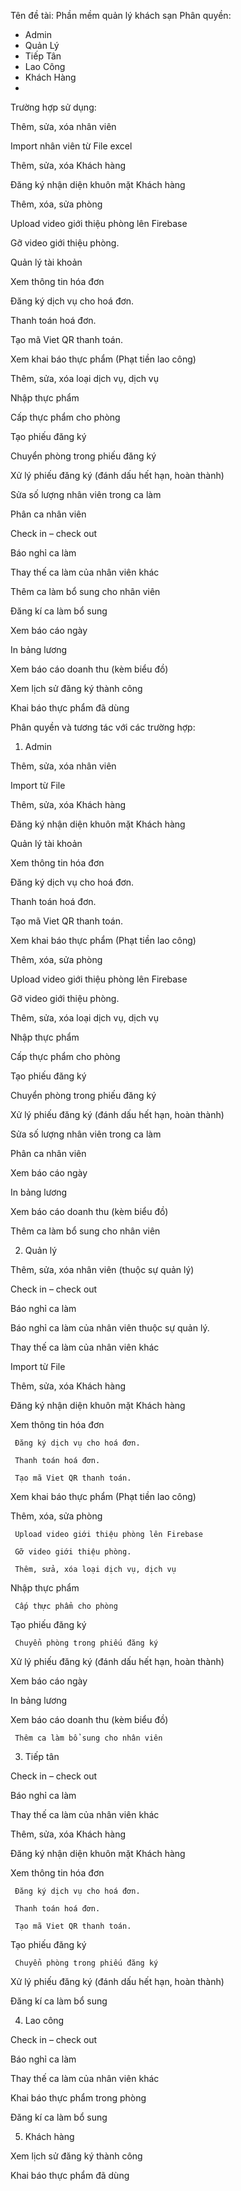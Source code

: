 
Tên đề tài: Phần mềm quản lý khách sạn
Phân quyền:
-	Admin
-	Quản Lý
-	Tiếp Tân
-	Lao Công
-	Khách Hàng
-	
Trường hợp sử dụng:

Thêm, sửa, xóa nhân viên

Import nhân viên từ File excel

Thêm, sửa, xóa Khách hàng

Đăng ký nhận diện khuôn mặt Khách hàng

Thêm, xóa, sửa phòng

Upload video giới thiệu phòng lên Firebase

Gỡ video giới thiệu phòng.

Quản lý tài khoản

Xem thông tin hóa đơn

Đăng ký dịch vụ cho hoá đơn.

Thanh toán hoá đơn.

Tạo mã Viet QR thanh toán.

Xem khai báo thực phẩm (Phạt tiền lao công)

Thêm, sửa, xóa loại dịch vụ, dịch vụ

Nhập thực phẩm

Cấp thực phẩm cho phòng

Tạo phiếu đăng ký

Chuyển phòng trong phiếu đăng ký

Xử lý phiếu đăng ký (đánh dấu hết hạn, hoàn thành)

Sửa số lượng nhân viên trong ca làm

Phân ca nhân viên

Check in – check out

Báo nghỉ ca làm

Thay thế ca làm của nhân viên khác

Thêm ca làm bổ sung cho nhân viên

Đăng kí ca làm bổ sung

Xem báo cáo ngày

In bảng lương

Xem báo cáo doanh thu (kèm biểu đồ)

Xem lịch sử đăng ký thành công

Khai báo thực phẩm đã dùng

Phân quyền và tương tác với các trường hợp:

1.	Admin	

Thêm, sửa, xóa nhân viên

Import từ File

Thêm, sửa, xóa Khách hàng

Đăng ký nhận diện khuôn mặt Khách hàng

Quản lý tài khoản

Xem thông tin hóa đơn

Đăng ký dịch vụ cho hoá đơn.

Thanh toán hoá đơn.

Tạo mã Viet QR thanh toán.

Xem khai báo thực phẩm (Phạt tiền lao công)

Thêm, xóa, sửa phòng

Upload video giới thiệu phòng lên Firebase

Gỡ video giới thiệu phòng.

Thêm, sửa, xóa loại dịch vụ, dịch vụ

Nhập thực phẩm

Cấp thực phẩm cho phòng

Tạo phiếu đăng ký

Chuyển phòng trong phiếu đăng ký

Xử lý phiếu đăng ký (đánh dấu hết hạn, hoàn thành)

Sửa số lượng nhân viên trong ca làm

Phân ca nhân viên

Xem báo cáo ngày

In bảng lương

Xem báo cáo doanh thu (kèm biểu đồ)

Thêm ca làm bổ sung cho nhân viên

2.	Quản lý	    

Thêm, sửa, xóa nhân viên (thuộc sự quản lý)

Check in – check out

Báo nghỉ ca làm

Báo nghỉ ca làm của nhân viên thuộc sự quản lý.

Thay thế ca làm của nhân viên khác

Import từ File

Thêm, sửa, xóa Khách hàng

Đăng ký nhận diện khuôn mặt Khách hàng

Xem thông tin hóa đơn

     Đăng ký dịch vụ cho hoá đơn.
     
     Thanh toán hoá đơn.
     
     Tạo mã Viet QR thanh toán.

Xem khai báo thực phẩm (Phạt tiền lao công)

Thêm, xóa, sửa phòng

     Upload video giới thiệu phòng lên Firebase
     
     Gỡ video giới thiệu phòng.
     
     Thêm, sửa, xóa loại dịch vụ, dịch vụ

Nhập thực phẩm

     Cấp thực phẩm cho phòng

Tạo phiếu đăng ký

     Chuyển phòng trong phiếu đăng ký

Xử lý phiếu đăng ký (đánh dấu hết hạn, hoàn thành)

Xem báo cáo ngày

In bảng lương

Xem báo cáo doanh thu (kèm biểu đồ)

     Thêm ca làm bổ sung cho nhân viên

3.	Tiếp tân	

Check in – check out

Báo nghỉ ca làm

Thay thế ca làm của nhân viên khác

Thêm, sửa, xóa Khách hàng

Đăng ký nhận diện khuôn mặt Khách hàng

Xem thông tin hóa đơn

     Đăng ký dịch vụ cho hoá đơn.
     
     Thanh toán hoá đơn.
     
     Tạo mã Viet QR thanh toán.

Tạo phiếu đăng ký

     Chuyển phòng trong phiếu đăng ký

Xử lý phiếu đăng ký (đánh dấu hết hạn, hoàn thành)

Đăng kí ca làm bổ sung



4.	Lao công	

Check in – check out

Báo nghỉ ca làm

Thay thế ca làm của nhân viên khác

Khai báo thực phẩm trong phòng

Đăng kí ca làm bổ sung



5.	Khách hàng	

Xem lịch sử đăng ký thành công

Khai báo thực phẩm đã dùng













